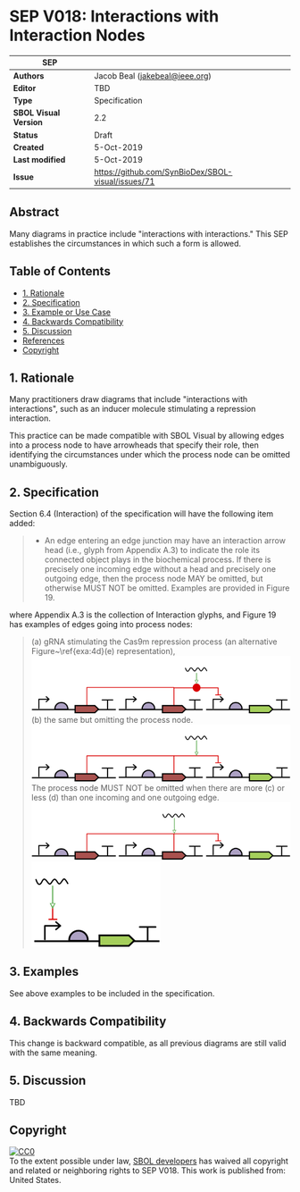 # SEP V018: Interactions with Interaction Nodes

| SEP | |
| --- | --- |
| **Authors** | Jacob Beal (jakebeal@ieee.org) |
| **Editor** | TBD |
| **Type** | Specification |
| **SBOL Visual Version** | 2.2 |
| **Status** | Draft |
| **Created** | 5-Oct-2019 |
| **Last modified** | 5-Oct-2019 |
| **Issue**         | https://github.com/SynBioDex/SBOL-visual/issues/71 |


## Abstract

Many diagrams in practice include "interactions with interactions."
This SEP establishes the circumstances in which such a form is allowed.

## Table of Contents  <remove TOC if SEP is rather short>
- [1. Rationale](#rationale) 
- [2. Specification](#specification)
- [3. Example or Use Case](#example)
- [4. Backwards Compatibility](#compatibility)
- [5. Discussion](#discussion)
- [References](#references)
- [Copyright](#copyright)

## 1. Rationale <a name="rationale"></a>

Many practitioners draw diagrams that include "interactions with interactions", such as an inducer molecule stimulating a repression interaction.

This practice can be made compatible with SBOL Visual by allowing edges into a process node to have arrowheads that specify their role, then identifying the circumstances under which the process node can be omitted unambiguously.

## 2. Specification <a name="specification"></a>

Section 6.4 (Interaction) of the specification will have the following item added:

> * An edge entering an edge junction may have an interaction arrow head (i.e., glyph from Appendix A.3) to indicate the role its connected object plays in the biochemical process. If there is precisely one incoming edge without a head and precisely one outgoing edge, then the process node MAY be omitted, but otherwise MUST NOT be omitted. Examples are provided in Figure 19.

where Appendix A.3 is the collection of Interaction glyphs, and Figure 19 has examples of edges going into process nodes:

> (a) gRNA stimulating the Cas9m repression process (an alternative Figure~\ref{exa:4d}(e) representation),  
> ![Example A](img/SEPV018-4e-stimulate.png)
> (b) the same but omitting the process node.
> ![Example B](img/SEPV018-4e-nodeless.png)
> The process node MUST NOT be omitted when there are more (c) or less (d) than one incoming and one outgoing edge.
> ![Example C](img/SEPV018-4e-multiarrow.png)
![Example D](img/SEPV018-4e-onearrow.png)

## 3. Examples <a name='example'></a>

See above examples to be included in the specification.


## 4. Backwards Compatibility <a name='compatibility'></a>

This change is backward compatible, as all previous diagrams are still valid with the same meaning.


## 5. Discussion <a name='discussion'></a>

TBD

## Copyright <a name='copyright'></a>

<p xmlns:dct="http://purl.org/dc/terms/" xmlns:vcard="http://www.w3.org/2001/vcard-rdf/3.0#">
  <a rel="license"
     href="http://creativecommons.org/publicdomain/zero/1.0/">
    <img src="http://i.creativecommons.org/p/zero/1.0/88x31.png" style="border-style: none;" alt="CC0" />
  </a>
  <br />
  To the extent possible under law,
  <a rel="dct:publisher"
     href="sbolstandard.org">
    <span property="dct:title">SBOL developers</span></a>
  has waived all copyright and related or neighboring rights to
  <span property="dct:title">SEP V018</span>.
This work is published from:
<span property="vcard:Country" datatype="dct:ISO3166"
      content="US" about="sbolstandard.org">
  United States</span>.
</p>
